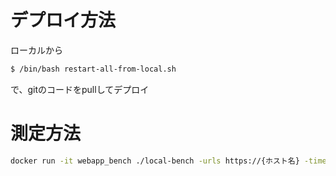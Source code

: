 # デプロイ方法

ローカルから

```sh
$ /bin/bash restart-all-from-local.sh
```

で、gitのコードをpullしてデプロイ

# 測定方法

```sh
docker run -it webapp_bench ./local-bench -urls https://{ホスト名} -timeout 30
```
